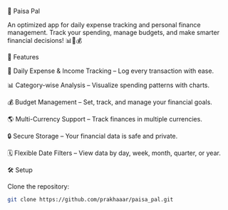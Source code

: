 💸 Paisa Pal

An optimized app for daily expense tracking and personal finance management. Track your spending, manage budgets, and make smarter financial decisions! 📊📱💰

🚀 Features

📝 Daily Expense & Income Tracking – Log every transaction with ease.

📊 Category-wise Analysis – Visualize spending patterns with charts.

💰 Budget Management – Set, track, and manage your financial goals.

🌎 Multi-Currency Support – Track finances in multiple currencies.

🔒 Secure Storage – Your financial data is safe and private.

🗓 Flexible Date Filters – View data by day, week, month, quarter, or year.

🛠️ Setup

Clone the repository:

```bash
git clone https://github.com/prakhaaar/paisa_pal.git
```
